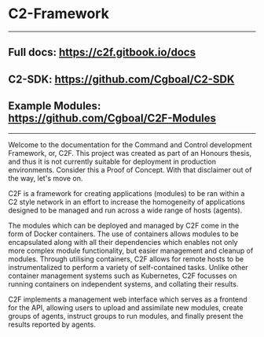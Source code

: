 # C2-Framework
------------
## Full docs: https://c2f.gitbook.io/docs
## C2-SDK: https://github.com/Cgboal/C2-SDK
## Example Modules: https://github.com/Cgboal/C2F-Modules
------------

Welcome to the documentation for the Command and Control development Framework, or, C2F. This project was created as part of an Honours thesis, and thus it is not currently suitable for deployment in production environments. Consider this a Proof of Concept. With that disclaimer out of the way, let's move on.

C2F is a framework for creating applications (modules) to be ran within a C2 style network in an effort to increase the homogeneity of applications designed to be managed and run across a wide range of hosts (agents). 

The modules which can be deployed and managed by C2F come in the form of Docker containers. The use of containers allows modules to be encapsulated along with all their dependencies which enables not only more complex module functionality, but easier management and cleanup of modules. Through utilising containers, C2F allows for remote hosts to be instrumentalized to perform a variety of self-contained tasks. Unlike other container management systems such as Kubernetes, C2F focusses on running containers on independent systems, and collating their results.

C2F implements a management web interface which serves as a frontend for the API, allowing users to upload and assimilate new modules, create groups of agents, instruct groups to run modules, and finally present the results reported by agents. 
